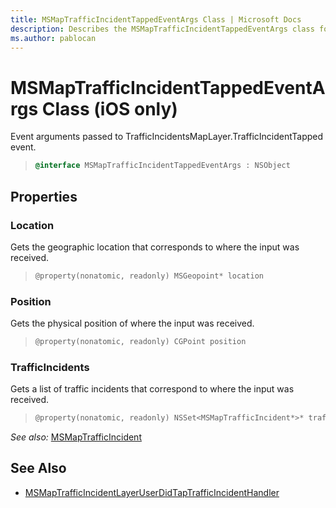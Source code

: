 ```yaml
---
title: MSMapTrafficIncidentTappedEventArgs Class | Microsoft Docs
description: Describes the MSMapTrafficIncidentTappedEventArgs class for iOS and provides the class' properties and additional references.
ms.author: pablocan
---
```


# MSMapTrafficIncidentTappedEventArgs Class (iOS only)

Event arguments passed to TrafficIncidentsMapLayer.TrafficIncidentTapped event.

>```objectivec
> @interface MSMapTrafficIncidentTappedEventArgs : NSObject
>```

## Properties

### Location

Gets the geographic location that corresponds to where the input was received.

>```objectivec
> @property(nonatomic, readonly) MSGeopoint* location
>```

### Position

Gets the physical position of where the input was received.

>```objectivec
> @property(nonatomic, readonly) CGPoint position
>```

### TrafficIncidents

Gets a list of traffic incidents that correspond to where the input was received.

>```objectivec
> @property(nonatomic, readonly) NSSet<MSMapTrafficIncident*>* trafficIncidents
>```

_See also:_ [MSMapTrafficIncident](../TrafficIncident-class.md)

## See Also

* [MSMapTrafficIncidentLayerUserDidTapTrafficIncidentHandler](MSMapTrafficIncidentLayerUserDidTapTrafficIncidentHandler-interface.md)
